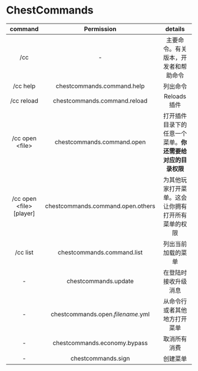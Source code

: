 # ChestCommands

|          command           |            Permission             |             details             |
| :------------------------: | :-------------------------------: | :-----------------------------: |
|            /cc             |                 -                 |       主要命令。有关版本，开发者和帮助命令        |
|          /cc help          |    chestcommands.command.help     |              列出命令               |
|         /cc reload         |   chestcommands.command.reload    |            Reloads插件            |
|      /cc open \<file>      |    chestcommands.command.open     | 打开插件目录下的任意一个菜单。**你还需要给对应的目录权限** |
| /cc open \<file> \[player] | chestcommands.command.open.others |    为其他玩家打开菜单。这会让你拥有打开所有菜单的权限    |
|          /cc list          |    chestcommands.command.list     |            列出当前加载的菜单            |
|             -              |       chestcommands.update        |           在登陆时接收升级消息            |
|             -              | chestcommands.open.*filename*.yml |         从命令行或者其他地方打开菜单          |
|             -              |   chestcommands.economy.bypass    |             取消所有消费              |
|             -              |        chestcommands.sign         |              创建菜单               |

